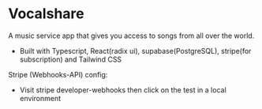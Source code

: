 
# Vocalshare
A music service app that gives you access to songs from all over the world.
- Built with Typescript, React(radix ui), supabase(PostgreSQL), stripe(for subscription) and Tailwind CSS

Stripe (Webhooks-API) config:
- Visit stripe developer-webhooks then click on the test in a local environment
